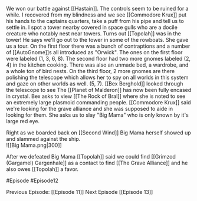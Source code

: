 
We won our battle against [[Hastain]]. The controls seem to be ruined for a while. I recovered from my blindness and we see [[Commodore Krux]] put his hands to the captains quarters, take a puff from his pipe and tell us to settle in. I spot a tower nearby covered in space gulls who are a docile creature who notably nest near towers. Turns out [[Topolah]] was in the tower! He says we'll go out to the tower in some of the rowboats. She gave us a tour. On the first floor there was a bunch of contraptions and a number of [[AutoGnome]]s all introduced as "Orwick". The ones on the first floor were labeled (1, 3, 6, 8). The second floor had two more gnomes labeled (2, 4) in the kitchen cooking. There was also an unmade bed, a wardrobe, and a whole ton of bird nests. On the third floor, 2 more gnomes are there polishing the telescope which allows her to spy on all worlds in this system and gaze on other worlds as well.  (5, 7). [[Bex Berghold]] looked through the telescope to see The [[Planet of Malderon]] has now been fully encased in crystal. Bex asks to view [[The Rock of Bral]] where she is noted to see an extremely large plasmoid commanding people. [[Commodore Krux]] said we're looking for the grave alliance and she was supposed to aide in looking for them. She asks us to slay "Big Mama" who is only known by it's large red eye. 

Right as we boarded back on [[Second Wind]] Big Mama herself showed up and slammed against the ship.  
![[Big Mama.png|300]]

After we defeated Big Mama [[Topolah]] said we could find [[Grimzod (Gargamel) Gargenhale]] as a contact to find [[The Grave Alliance]] and he also owes [[Topolah]] a favor.

#Episode #Episode12

Previous Episode: [[Episode 11]]
Next Episode [[Episode 13]]